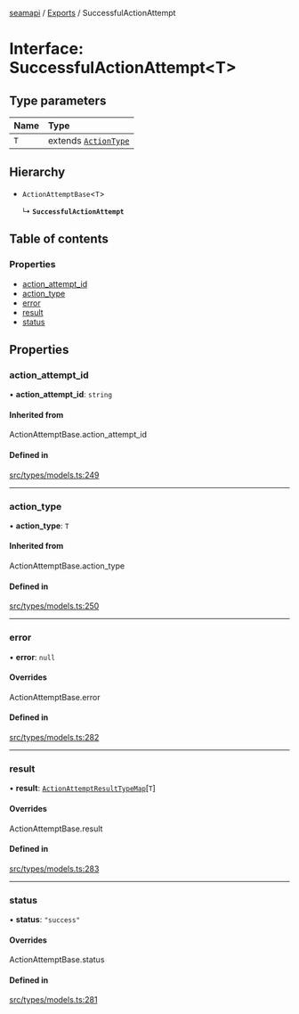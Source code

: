 [seamapi](../README.md) / [Exports](../modules.md) / SuccessfulActionAttempt

# Interface: SuccessfulActionAttempt<T\>

## Type parameters

| Name | Type |
| :------ | :------ |
| `T` | extends [`ActionType`](../modules.md#actiontype) |

## Hierarchy

- `ActionAttemptBase`<`T`\>

  ↳ **`SuccessfulActionAttempt`**

## Table of contents

### Properties

- [action\_attempt\_id](SuccessfulActionAttempt.md#action_attempt_id)
- [action\_type](SuccessfulActionAttempt.md#action_type)
- [error](SuccessfulActionAttempt.md#error)
- [result](SuccessfulActionAttempt.md#result)
- [status](SuccessfulActionAttempt.md#status)

## Properties

### action\_attempt\_id

• **action\_attempt\_id**: `string`

#### Inherited from

ActionAttemptBase.action\_attempt\_id

#### Defined in

[src/types/models.ts:249](https://github.com/seamapi/javascript/blob/main/src/types/models.ts#L249)

___

### action\_type

• **action\_type**: `T`

#### Inherited from

ActionAttemptBase.action\_type

#### Defined in

[src/types/models.ts:250](https://github.com/seamapi/javascript/blob/main/src/types/models.ts#L250)

___

### error

• **error**: ``null``

#### Overrides

ActionAttemptBase.error

#### Defined in

[src/types/models.ts:282](https://github.com/seamapi/javascript/blob/main/src/types/models.ts#L282)

___

### result

• **result**: [`ActionAttemptResultTypeMap`](ActionAttemptResultTypeMap.md)[`T`]

#### Overrides

ActionAttemptBase.result

#### Defined in

[src/types/models.ts:283](https://github.com/seamapi/javascript/blob/main/src/types/models.ts#L283)

___

### status

• **status**: ``"success"``

#### Overrides

ActionAttemptBase.status

#### Defined in

[src/types/models.ts:281](https://github.com/seamapi/javascript/blob/main/src/types/models.ts#L281)
